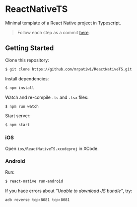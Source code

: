 # ReactNativeTS

Minimal template of a React Native project in Typescript.

> Follow each step as a commit [here](https://github.com/mrpatiwi/ReactNativeTS/commits/master).

## Getting Started

Clone this repository:
```sh
$ git clone https://github.com/mrpatiwi/ReactNativeTS.git
```

Install dependencies:
```sh
$ npm install
```

Watch and re-compile `.ts` and `.tsx` files:
```sh
$ npm run watch
```

Start server:
```sh
$ npm start
```

### iOS

Open `ios/ReactNativeTS.xcodeproj` in XCode.

### Android

Run:
```sh
$ react-native run-android
```

If you hace errors about *"Unable to download JS bundle"*, try:
```sh
adb reverse tcp:8081 tcp:8081
```
